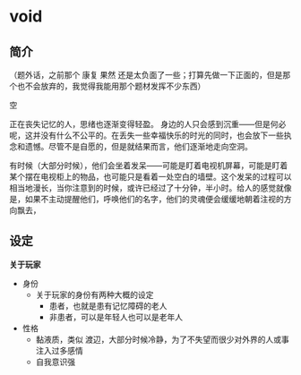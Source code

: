 # void

## 简介

（题外话，之前那个 康复 果然 还是太负面了一些；打算先做一下正面的，但是那个也不会放弃的，我觉得我能用那个题材发挥不少东西）

空

正在丧失记忆的人，思绪也逐渐变得轻盈。
身边的人只会感到沉重——但是何必呢，这并没有什么不公平的。在丢失一些幸福快乐的时光的同时，也会放下一些执念和遗憾。尽管不是自愿的，但是就结果而言，他们逐渐地走向空洞。

有时候（大部分时候），他们会坐着发呆——可能是盯着电视机屏幕，可能是盯着某个摆在电视柜上的物品，也可能只是看着一处空白的墙壁。这个发呆的过程可以相当地漫长，当你注意到的时候，或许已经过了十分钟，半小时。给人的感觉就像是，如果不主动提醒他们，呼唤他们的名字，他们的灵魂便会缓缓地朝着注视的方向飘去，

## 设定

**关于玩家**

* 身份
  * 关于玩家的身份有两种大概的设定
    * 患者，也就是患有记忆障碍的老人
    * 非患者，可以是年轻人也可以是老年人
* 性格
  * 黏液质，类似 渡辺，大部分时候冷静，为了不失望而很少对外界的人或事注入过多感情
  * 自我意识强


